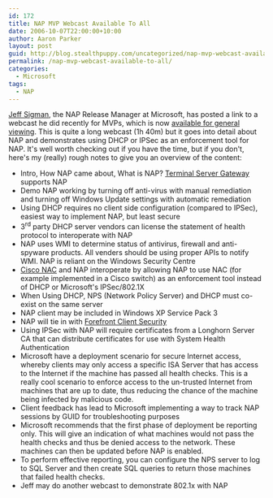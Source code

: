 ```yaml
---
id: 172
title: NAP MVP Webcast Available To All
date: 2006-10-07T22:00:00+10:00
author: Aaron Parker
layout: post
guid: http://blog.stealthpuppy.com/uncategorized/nap-mvp-webcast-available-to-all
permalink: /nap-mvp-webcast-available-to-all/
categories:
  - Microsoft
tags:
  - NAP
---
```

[Jeff Sigman](http://blogs.technet.com/nap/archive/2006/10/05/NAP-MVP-webcast-now-available-for-offline-viewing.aspx), the NAP Release Manager at Microsoft, has posted a link to a webcast he did recently for MVPs, which is now [available for general viewing](https://www119.livemeeting.com/cc/msmvp/view?id=3K8FCR). This is quite a long webcast (1h 40m) but it goes into detail about NAP and demonstrates using DHCP or IPSec as an enforcement tool for NAP. It's well worth checking out if you have the time, but if you don't, here's my (really) rough notes to give you an overview of the content:

  * Intro, How NAP came about, What is NAP? [Terminal Server Gateway](http://www.msterminalservices.org/articles/Overview-Longhorn-Servers-Terminal-Service-Gateway-Part1.html) supports NAP
  * Demo NAP working by turning off anti-virus with manual remediation and turning off Windows Update settings with automatic remediation
  * Using DHCP requires no client side configuration (compared to IPSec), easiest way to implement NAP, but least secure
  * 3<sup>rd</sup> party DHCP server vendors can license the statement of health protocol to interoperate with NAP
  * NAP uses WMI to determine status of antivirus, firewall and anti-spyware products. All venders should be using proper APIs to notify WMI. NAP is reliant on the Windows Security Centre
  * [Cisco NAC](http://www.cisco.com/en/US/netsol/ns466/networking_solutions_package.html) and NAP interoperate by allowing NAP to use NAC (for example implemented in a Cisco switch) as an enforcement tool instead of DHCP or Microsoft's IPSec/802.1X
  * When Using DHCP, NPS (Network Policy Server) and DHCP must co-exist on the same server
  * NAP client may be included in Windows XP Service Pack 3
  * NAP will tie in with [Forefront Client Security](http://www.microsoft.com/forefront/clientsecurity/default.mspx)
  * Using IPSec with NAP will require certificates from a Longhorn Server CA that can distribute certificates for use with System Health Authentication
  * Microsoft have a deployment scenario for secure Internet access, whereby clients may only access a specific ISA Server that has access to the Internet if the machine has passed all health checks. This is a really cool scenario to enforce access to the un-trusted Internet from machines that are up to date, thus reducing the chance of the machine being infected by malicious code.
  * Client feedback has lead to Microsoft implementing a way to track NAP sessions by GUID for troubleshooting purposes
  * Microsoft recommends that the first phase of deployment be reporting only. This will give an indication of what machines would not pass the health checks and thus be denied access to the network. These machines can then be updated before NAP is enabled.
  * To perform effective reporting, you can configure the NPS server to log to SQL Server and then create SQL queries to return those machines that failed health checks.
  * Jeff may do another webcast to demonstrate 802.1x with NAP